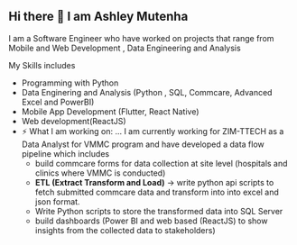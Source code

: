 ## Hi there 👋 I am Ashley Mutenha

I am a Software Engineer who have worked on projects that range from Mobile and Web Development , Data Engineering and Analysis 

My Skills includes
-  Programming with Python
-  Data Enginering and Analysis (Python , SQL, Commcare, Advanced Excel and PowerBI)
- Mobile App Development (Flutter, React Native)
- Web development(ReactJS)
- ⚡ What I am working on: ... I am currently working for ZIM-TTECH as a Data Analyst for VMMC program and have developed a data flow pipeline which includes
  -    build commcare forms for data collection at site level (hospitals and clinics where VMMC is conducted)
  -    **ETL (Extract Transform and Load)** -> write  python api scripts to fetch submitted commcare data and transform into  into excel  and json format.
  -    Write Python scripts to store the transformed data into SQL Server
  -    build dashboards (Power BI and web based (ReactJS) to show insights from the collected data to stakeholders)
